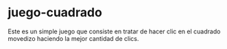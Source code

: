 # juego-cuadrado

Este es un simple juego que consiste en tratar de hacer clic en el cuadrado movedizo haciendo la mejor cantidad de clics.
